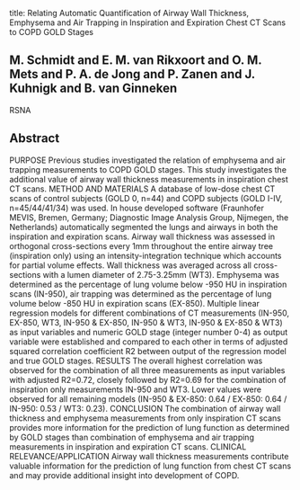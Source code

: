 title: Relating Automatic Quantification of Airway Wall Thickness, Emphysema and Air Trapping in Inspiration and Expiration Chest CT Scans to COPD GOLD Stages

## M. Schmidt and E. M. van Rikxoort and O. M. Mets and P. A. de Jong and P. Zanen and J. Kuhnigk and B. van Ginneken
RSNA


## Abstract
PURPOSE Previous studies investigated the relation of emphysema and air trapping measurements to COPD GOLD stages. This study investigates the additional value of airway wall thickness measurements in inspiration chest CT scans. METHOD AND MATERIALS A database of low-dose chest CT scans of control subjects (GOLD 0, n=44) and COPD subjects (GOLD I-IV, n=45/44/41/34) was used. In house developed software (Fraunhofer MEVIS, Bremen, Germany; Diagnostic Image Analysis Group, Nijmegen, the Netherlands) automatically segmented the lungs and airways in both the inspiration and expiration scans. Airway wall thickness was assessed in orthogonal cross-sections every 1mm throughout the entire airway tree (inspiration only) using an intensity-integration technique which accounts for partial volume effects. Wall thickness was averaged across all cross-sections with a lumen diameter of 2.75-3.25mm (WT3). Emphysema was determined as the percentage of lung volume below -950 HU in inspiration scans (IN-950), air trapping was determined as the percentage of lung volume below -850 HU in expiration scans (EX-850). Multiple linear regression models for different combinations of CT measurements (IN-950, EX-850, WT3, IN-950 & EX-850, IN-950 & WT3, IN-950 & EX-850 & WT3) as input variables and numeric GOLD stage (integer number 0-4) as output variable were established and compared to each other in terms of adjusted squared correlation coefficient R2 between output of the regression model and true GOLD stages. RESULTS The overall highest correlation was observed for the combination of all three measurements as input variables with adjusted R2=0.72, closely followed by R2=0.69 for the combination of inspiration only measurements IN-950 and WT3. Lower values were observed for all remaining models (IN-950 & EX-850: 0.64 / EX-850: 0.64 / IN-950: 0.53 / WT3: 0.23). CONCLUSION The combination of airway wall thickness and emphysema measurements from only inspiration CT scans provides more information for the prediction of lung function as determined by GOLD stages than combination of emphysema and air trapping measurements in inspiration and expiration CT scans. CLINICAL RELEVANCE/APPLICATION Airway wall thickness measurements contribute valuable information for the prediction of lung function from chest CT scans and may provide additional insight into development of COPD.

